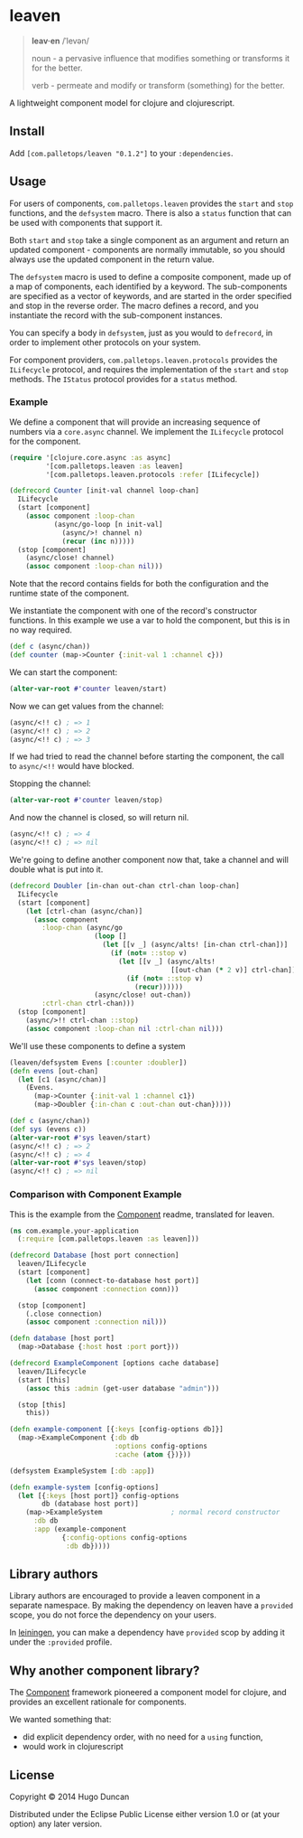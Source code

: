 # leaven

> __leav·en__  /ˈlevən/
>
> noun  - a pervasive influence that modifies something or transforms it for the better.
>
> verb  - permeate and modify or transform (something) for the better.

A lightweight component model for clojure and clojurescript.

## Install

Add `[com.palletops/leaven "0.1.2"]` to your `:dependencies`.

## Usage

For users of components, `com.palletops.leaven` provides the `start`
and `stop` functions, and the `defsystem` macro.  There is also a
`status` function that can be used with components that support it.

Both `start` and `stop` take a single component as an argument and
return an updated component - components are normally immutable, so
you should always use the updated component in the return value.

The `defsystem` macro is used to define a composite component, made up
of a map of components, each identified by a keyword.  The
sub-components are specified as a vector of keywords, and are started
in the order specified and stop in the reverse order.  The macro
defines a record, and you instantiate the record with the
sub-component instances.

You can specify a body in `defsystem`, just as you would to
`defrecord`, in order to implement other protocols on your system.

For component providers, `com.palletops.leaven.protocols` provides the
`ILifecycle` protocol, and requires the implementation of the `start`
and `stop` methods.  The `IStatus` protocol provides for a `status`
method.

### Example

We define a component that will provide an increasing sequence of
numbers via a `core.async` channel.  We implement the `ILifecycle`
protocol for the component.

```clj
(require '[clojure.core.async :as async]
         '[com.palletops.leaven :as leaven]
         '[com.palletops.leaven.protocols :refer [ILifecycle])

(defrecord Counter [init-val channel loop-chan]
  ILifecycle
  (start [component]
    (assoc component :loop-chan
           (async/go-loop [n init-val]
             (async/>! channel n)
             (recur (inc n)))))
  (stop [component]
    (async/close! channel)
    (assoc component :loop-chan nil)))
```

Note that the record contains fields for both the configuration and
the runtime state of the component.

We instantiate the component with one of the record's constructor
functions.  In this example we use a var to hold the component, but
this is in no way required.

```clj
(def c (async/chan))
(def counter (map->Counter {:init-val 1 :channel c}))
```

We can start the component:

```clj
(alter-var-root #'counter leaven/start)
```

Now we can get values from the channel:

```clj
(async/<!! c) ; => 1
(async/<!! c) ; => 2
(async/<!! c) ; => 3
```

If we had tried to read the channel before starting the component, the
call to `async/<!!` would have blocked.

Stopping the channel:

```clj
(alter-var-root #'counter leaven/stop)
```

And now the channel is closed, so will return nil.

```clj
(async/<!! c) ; => 4
(async/<!! c) ; => nil
```

We're going to define another component now that, take a channel and
will double what is put into it.


```clj
(defrecord Doubler [in-chan out-chan ctrl-chan loop-chan]
  ILifecycle
  (start [component]
    (let [ctrl-chan (async/chan)]
      (assoc component
        :loop-chan (async/go
                     (loop []
                       (let [[v _] (async/alts! [in-chan ctrl-chan])]
                         (if (not= ::stop v)
                           (let [[v _] (async/alts!
                                        [[out-chan (* 2 v)] ctrl-chan])]
                             (if (not= ::stop v)
                               (recur))))))
                     (async/close! out-chan))
        :ctrl-chan ctrl-chan)))
  (stop [component]
    (async/>!! ctrl-chan ::stop)
    (assoc component :loop-chan nil :ctrl-chan nil)))
```

We'll use these components to define a system

```clj
(leaven/defsystem Evens [:counter :doubler])
(defn evens [out-chan]
  (let [c1 (async/chan)]
    (Evens.
      (map->Counter {:init-val 1 :channel c1})
      (map->Doubler {:in-chan c :out-chan out-chan}))))

(def c (async/chan))
(def sys (evens c))
(alter-var-root #'sys leaven/start)
(async/<!! c) ; => 2
(async/<!! c) ; => 4
(alter-var-root #'sys leaven/stop)
(async/<!! c) ; => nil
```

### Comparison with Component Example

This is the example from the [Component][Component] readme, translated
for leaven.

```clj
(ns com.example.your-application
  (:require [com.palletops.leaven :as leaven]))

(defrecord Database [host port connection]
  leaven/ILifecycle
  (start [component]
    (let [conn (connect-to-database host port)]
      (assoc component :connection conn)))

  (stop [component]
    (.close connection)
    (assoc component :connection nil)))

(defn database [host port]
  (map->Database {:host host :port port}))

(defrecord ExampleComponent [options cache database]
  leaven/ILifecycle
  (start [this]
    (assoc this :admin (get-user database "admin")))

  (stop [this]
    this))

(defn example-component [{:keys [config-options db]}]
  (map->ExampleComponent {:db db
                          :options config-options
                          :cache (atom {})}))

(defsystem ExampleSystem [:db :app])

(defn example-system [config-options]
  (let [{:keys [host port]} config-options
        db (database host port)]
    (map->ExampleSystem                 ; normal record constructor
      :db db
      :app (example-component
             {:config-options config-options
              :db db}))))
```

## Library authors

Library authors are encouraged to provide a leaven component in a
separate namespace.  By making the dependency on leaven have a
`provided` scope, you do not force the dependency on your users.

In [leiningen][leiningen], you can make a dependency have `provided`
scop by adding it under the `:provided` profile.

## Why another component library?

The [Component][Component] framework pioneered a component model for
clojure, and provides an excellent rationale for components.

We wanted something that:
- did explicit dependency order, with no need for a `using` function,
- would work in clojurescript

## License

Copyright © 2014 Hugo Duncan

Distributed under the Eclipse Public License either version 1.0 or (at
your option) any later version.

[Component]:https://github.com/stuartsierra/component "Stuart Sierra's Component"
[leiningen]:https://github.com/technomancy/leiningen "Leiningen"
